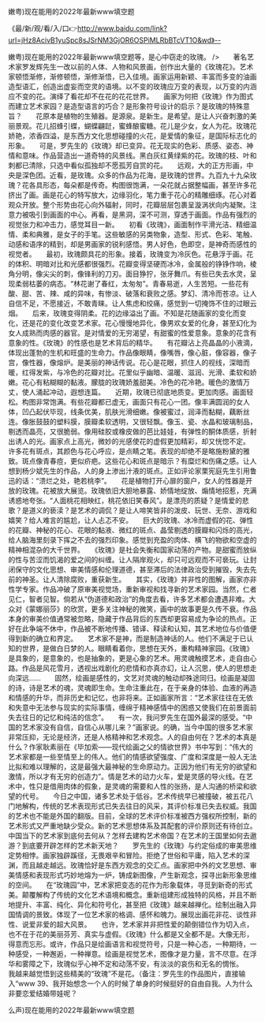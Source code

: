 嫩粤)现在能用的2022年最新www填空题

《最/新/观/看/入/口👉http://www.baidu.com/link?url=jHz8AcivB1yuSpc8sJSrNM3GjOR6OSPiMLRbBTcVT1O&wd》--

嫩粤)现在能用的2022年最新www填空题等，是心中窃走的玫瑰。
/>　　著名艺术家罗发辉先生一改以前的人体、人物和风景画，创作出大量的《玫瑰花》。艺术家顿悟渐修，渐修顿悟，渐修渐悟，已入佳境。画家运用新颖、丰富而多变的油画造型语汇，创造出虚妄而空灵的语境。以不变的玫瑰应万变的表现，以万变的内涵应不变的花。演绎了看花却不在花的花花世界。　　画家为何把《玫瑰》作为图式而建立艺术家园？是造型语言的巧合？是形象符号设计的启示？是玫瑰的特殊意旨？　　花原本是植物的生殖器。是源泉。是新生。是希望。是让人兴奋刺激的美丽景观。花儿招蜂引蝶，蝴蝶翩跹，蜜蜂酿蜜糖。花儿是少女，女人为花。玫瑰花娇艳，浓香四溢，是东西方文化思想碰撞的火花，是爱情的象征，是国际标志化的形象。　　可是，罗先生的《玫瑰》却已变异。花无现实的色彩、质感、姿态、神情和意味。作品营造出一道奇特的风景线。黑白灰红黄绿紫的花。玫瑰的枝、叶和刺都已清除，只选中看似孤独却不愿孤芳自赏的花。　　远观，大的正方形画，中央是深色团。近看，是玫瑰。众多的作品为花海，是玫瑰的世界。九百九十九朵玫瑰？花各具形态，每朵都是传奇。构图很饱满，一朵花就占据整幅画，甚至许多花挤出了画。画是花心的特写放大，边缘羽化，笔力重于花心的精雕细琢。花心对着观众开放。整个形势由花心向外辐射，同时，花瓣层层包裹呈漩涡状向内凝聚。注意力被吸引到画面的中心。再看，是黑洞，深不可测，穿透于画面。作品有强烈的视觉张力和冲击力，感觉耳目一新。　　初看《玫瑰》，画面制作平滑光洁、精细温情、柔和典雅，是女子的手笔。这些敏感的另类物象，造型、形式、色彩、笔触、动感和语序的精到，却是男画家的锐利感悟。男人好色，色即空，是神奇而感性的视觉者。　　最初，玫瑰颇具花的形象。接着，玫瑰变为冷灰色。花悬浮于画。花的体积、明暗对比和光感都很强烈。花瓣变得坚硬而冰冷，金属般的铮铮作响，棱角分明，像尖尖的刺，像锋利的刀刃。面目狰狞，张牙舞爪。有些已失去水灵，呈现柔弱枯萎的病态。“林花谢了春红，太匆匆”。青春易逝，人生苦短。一些花有酸、甜、苦、辣、咸的异味，有惨淡、破落和衰败之感。梦幻、清冷而苍凉。让人自信不足，不愿接近，不敢青睐。让人焦虑和绞痛，感觉到一切掩饰不住的过眼云烟。　　后来，玫瑰变得阴柔。花的边缘溢出了画。不知是花随画家的变化而变化，还是花的变化改变艺术家。花心慢慢地异化，像男欢女爱的化身，甚至幻化为女人成熟而肉感的器官。是对情爱的无穷渴望，有甜蜜的性爱意象。意象的花含有意象的性。《玫瑰》的性感也是艺术背后的精华。　　有花瓣沾上亮晶晶的小液滴，体现出蓬勃的生机和旺盛的生命力。作品像眼睛，像嘴唇，像心脏，像容器，像子宫，像性器，像熔炉。是美丽的神话传说。花心是花眼，抓住人的视线，深暗而暖，红得发紫，与冷色的花瓣对比。花里似乎幽暗、温暖、滋润、光滑、柔软和娇嫩。花心有粘糊糊的黏液。朦胧的玫瑰娇羞甜美。冷色的花冷艳。暖色的激情万丈，使人涌起冲动，遐想连篇。　　近期，玫瑰已彻底地质变。更加肉感。画面轻松。构图非常饱满。有些花瓣都已虚无，画面只有花心一团。像丰满圆润的女人体，凹凸起伏毕现，线条优美，肌肤光滑细嫩。像被蜜过，润泽而黏糊，藕断丝连。像胀鼓鼓的塑料膜，膜瓣柔软透明，又很轻飘。像玉、瓷、水晶和玻璃制品，剔透而晶亮，又很脆弱。像用硅胶或橡皮做的芭比娃娃，有弹性的酮体质感，折射出诱人的光。画家点上高光，微妙的光感使花的虚假更加精彩，却又恍惚不定。　　许多花有斑点，其颜色与花心呼应，是点睛之笔。表现的却绝不是略施粉黛的雅致。斑点像青春痘，更似疥疤。这些花心和斑点是暗示？有糜烂和伤痛之感。让人想到杨少斌先生的作品，人的身上渗出汁液的斑点。正如评论家栗宪庭先生引用鲁迅的话：“溃烂之处，艳若桃李”。　　花是植物打开心扉的窗户，女人的性器是开放的玫瑰。花被放大展览。玫瑰依旧大胆地暴露、娇情地绽放、煽情地招惹，充满诱惑地夸张。“人面桃花相映红，桃花依旧笑春风”。是漂亮的质疑？是情爱的悲歌？是道义的亵渎？是艺术的调侃？是让人啼笑皆非的泼皮、玩世、无奈、游戏和嬉笑？给人难言的尴尬，让人忐忑不安。　　巨大的玫瑰、冰冷而虚假的花、弹性的花瓣、神秘的花心、花眼的黏液、微红的斑点、晶莹剔透的膜瓣和闪烁的高光，给人脑海里刻录下挥之不去的强烈印象。感觉到充盈的肉体、横飞的物欲和空虚的精神相混杂的大千世界。　　《玫瑰》是社会失衡和国家动荡的产物。是甜蜜而放纵的性与苦涩而饥渴的爱之间的纠缠。让人隔岸观火，却只可远观而不可亵玩。让封闭保守的文化思想、审美情感和伦理道德，甚至滞后的法律政治受到摧毁，失去先前的神圣。让人清除腐败，重获新生。　　其实，《玫瑰》并非性的图解，画家亦非性学专家。作品冲破了原审美视觉场，重新审视和找寻新的艺术家园。当然，仁者见仁，智者见智。倘若从“伪道德和政治”的角度去看，许多艺术都会遭遇非难。大众对《蒙娜丽莎》的欣赏，更多关注神秘的微笑，画中的故事更是久传不衰。作品本身的审美价值通常被忽略，隐藏于作品背后的东西却更容易成为争论的热点。正好在此争端不休中，作品被不断地传播、错译、释读和认知，其艺术地位与价值便得到新的确立和界定。　　艺术家不是神，而是制造神话的人。他们不满足于已认知的世界，是做白日梦的人。眼睛看着你，思想在天外，重构精神家园。《玫瑰》是具象的，是意象的，也是抽象的，更是心象的艺术。用灵魂触摸艺术，走自由心路。作品是风花雪月，透视出戏剧化的悲情和亦真亦幻，让人沉思，使人的思想走向深远……　　固然，绘画是感性的，文艺对灵魂的触动却殊途同归。绘画是凝固的诗，诗是艺术的魂，灵魂即生命。生命注重此在，在于亲身的体验、血液的再造和情感的升华，而非历史和记忆，也非将来。正如画家所言：“艺术家往往在无依和失意中无法参与现实的实际事情，缠绵于精神感情中的困惑又使我们在前景面前失去往日的记忆和纯洁的信念”。　　有一次，我问罗先生在国外最深的感受。“中国的艺术家没有自信，自信心从哪儿来？”画家说。的确，当今中国的很多艺术家非常压抑，无论是经济，还是人格精神和艺术观念。人的自由何在？艺术的本真是什么？作家耿素丽在《毕加索——现代绘画之父的情欲世界》书中写到：“伟大的艺术家都是一些至情至上的伟人。他们的情感欲望强度、广度和深度是一般人无法比拟和难以理解的，这是最强大最神秘的生命原动力。正因为他们有无穷的欲望和激情，所以才有无穷的创造力”。情是艺术的动力火车，爱是灵感的导火线。在艺术中，性只是借用肉体的假象，是灵魂的需要和人性的张扬，是人沟通的桥梁和欲望的代号。　　今日之中国，诸多艺术处于低谷。艺术传统早已被撞破，被五花八门地解构，传统的艺术表现形式已失去往日的风采，其评价标准已失去权威。我国的艺术也不能是外国的翻版。目前，全球的艺术评价标准被西方强权所控制，新的艺术形式又严重地缺少受众。新的艺术思想体系及其配套的评价原则还有待创立。中国当下的艺术家到底何去何从？怎样去建构艺术帝国？在艺术的王国里如何去遨游？到底要开辟怎样的艺术新天地？　　罗先生的《玫瑰》与约定俗成的审美思维定势相悖。画家独辟蹊径，无畏艰辛和冒险。拒绝了世俗和平庸，陷入艺术的深渊，而且越走越远。玫瑰恰好是东西方观念的交汇点。画家把中外的文艺思想、审美情感和表现形式巧妙地熔为一炉，铸成新图像，产生新观念，探寻出新形象思维的空间。　　在“玫瑰园”中，艺术家把变态的花作为形象载体，寻觅到新奇的形式美。颠覆解构了传统的文化艺术语境和概念。重新组建形成独特的风格，并且不断地提升、丰富、纯化、异化和符号化，甚至把《玫瑰》越来越禅化。绘制出融入异国情调的景致。体现了一位艺术家的格调、感怀和魄力。展现出画花非花、谈性非性、说爱非爱的超大风景。　　也许，艺术家并非把性爱的颠倒错位作为切入点，也不在于花的美丽芬芳、真实与虚假。《玫瑰》什么都是又全都不是。大像无形，得意而忘形。或许，作品只是绘画语言和视觉符号，只是一种心态，一种期待，一种感受，一种邂逅，一种禅意。绘画是视觉艺术，图像才是力量，言不尽意。在浮华和雾障之下，玫瑰似乎心神不定和动荡不安，有淡淡的哀伤和无名的惆怅。　　我越来越觉悟到这些精美的“玫瑰”不是花。（备注：罗先生的作品图片，直接输入“www
	39、我开始想念一个人的时候了单身的时候挺好的自由自我。人为什么非要恋爱结婚带娃呢？





么声)现在能用的2022年最新www填空题
